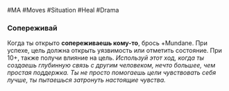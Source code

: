 #MA #Moves #Situation #Heal #Drama 

### Сопереживай

Когда ты открыто **сопереживаешь кому-то**, брось +Mundane. При успехе, цель должна открыть уязвимость или отметить состояние. При 10+, также получи влияние на цель.
*Используй этот ход, когда ты создаешь глубинную связь с другим человеком, нечто большее, чем простая поддержка. Ты не просто помогаешь цели чувствовать себя лучше, ты пытаешься затронуть настоящие чувства.*




